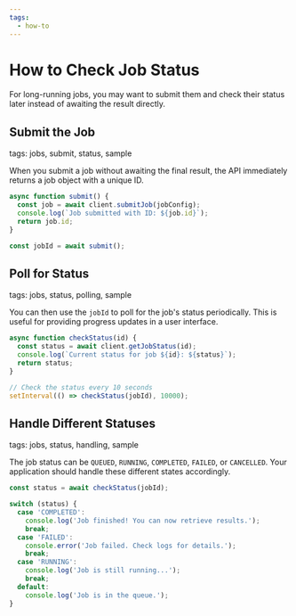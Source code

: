 ```yaml
---
tags:
  - how-to
---
```

# How to Check Job Status

For long-running jobs, you may want to submit them and check their status later instead of awaiting the result directly.

## Submit the Job
tags: jobs, submit, status, sample

When you submit a job without awaiting the final result, the API immediately returns a job object with a unique ID.

```javascript
async function submit() {
  const job = await client.submitJob(jobConfig);
  console.log(`Job submitted with ID: ${job.id}`);
  return job.id;
}

const jobId = await submit();
```

## Poll for Status
tags: jobs, status, polling, sample

You can then use the `jobId` to poll for the job's status periodically. This is useful for providing progress updates in a user interface.

```javascript
async function checkStatus(id) {
  const status = await client.getJobStatus(id);
  console.log(`Current status for job ${id}: ${status}`);
  return status;
}

// Check the status every 10 seconds
setInterval(() => checkStatus(jobId), 10000);
```

## Handle Different Statuses
tags: jobs, status, handling, sample

The job status can be `QUEUED`, `RUNNING`, `COMPLETED`, `FAILED`, or `CANCELLED`. Your application should handle these different states accordingly.

```javascript
const status = await checkStatus(jobId);

switch (status) {
  case 'COMPLETED':
    console.log('Job finished! You can now retrieve results.');
    break;
  case 'FAILED':
    console.error('Job failed. Check logs for details.');
    break;
  case 'RUNNING':
    console.log('Job is still running...');
    break;
  default:
    console.log('Job is in the queue.');
}
```
